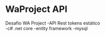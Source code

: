 # WaProject API
Desafio WA Project 
-API Rest tokens estático  
-c# .net core 
-entity framework 
-mysql
